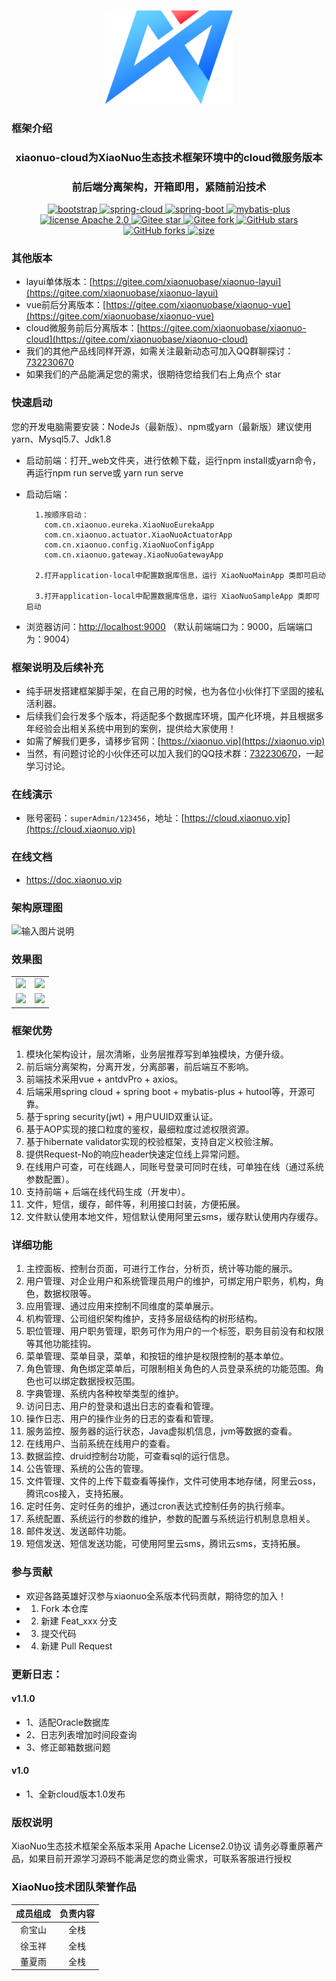 <p align="center">
    <img src="./_web/public/logo.png" height="150" alt="logo"/>
</p>

### 框架介绍
<h3 align="center">xiaonuo-cloud为XiaoNuo生态技术框架环境中的cloud微服务版本</h3>
<h3 align="center">前后端分离架构，开箱即用，紧随前沿技术</h3>

<p align="center">     
    <p align="center">
        <a href="https://www.antdv.com/docs/vue/introduce-cn/">
            <img src="https://img.shields.io/badge/vue--ant--design-2.1.0-blue.svg" alt="bootstrap">
        </a> 
        <a href="https://spring.io/projects/spring-cloud">
            <img src="https://img.shields.io/badge/spring--cloud-Hoxton-orange.svg" alt="spring-cloud">
        </a>
        <a href="http://spring.io/projects/spring-boot">
            <img src="https://img.shields.io/badge/spring--boot-2.3.1-green.svg" alt="spring-boot">
        </a>
        <a href="http://mp.baomidou.com">
            <img src="https://img.shields.io/badge/mybatis--plus-3.3.2-blue.svg" alt="mybatis-plus">
        </a>  
        <a href="./LICENSE">
            <img src="https://img.shields.io/badge/license-Apache%202-red" alt="license Apache 2.0">
        </a>
        <a href="https://gitee.com/xiaonuobase/xiaonuo-cloud">
            <img src="https://gitee.com/xiaonuobase/xiaonuo-cloud/badge/star.svg?theme=dark" alt="Gitee star">
        </a>
        <a href="https://gitee.com/xiaonuobase/xiaonuo-cloud">
            <img src="https://gitee.com/xiaonuobase/xiaonuo-cloud/badge/fork.svg?theme=dark" alt="Gitee fork">
        </a>
        <a href="https://github.com/xiaonuobase/xiaonuo-cloud">
            <img src="https://img.shields.io/github/stars/xiaonuobase/xiaonuo-cloud?style=social" alt="GitHub stars">
        </a>
        <a href="https://github.com/xiaonuobase/xiaonuo-cloud">
            <img src="https://img.shields.io/github/forks/xiaonuobase/xiaonuo-cloud?style=social" alt="GitHub forks">
        </a>
        <a href="https://github.com/xiaonuobase/xiaonuo-cloud">
            <img src="https://img.shields.io/github/repo-size/xiaonuobase/xiaonuo-cloud" alt="size">
        </a>
    </p>
</p>

### 其他版本

* layui单体版本：[https://gitee.com/xiaonuobase/xiaonuo-layui](https://gitee.com/xiaonuobase/xiaonuo-layui)
* vue前后分离版本：[https://gitee.com/xiaonuobase/xiaonuo-vue](https://gitee.com/xiaonuobase/xiaonuo-vue)
* cloud微服务前后分离版本：[https://gitee.com/xiaonuobase/xiaonuo-cloud](https://gitee.com/xiaonuobase/xiaonuo-cloud)
* 我们的其他产品线同样开源，如需关注最新动态可加入QQ群聊探讨：[732230670](https://wpa.qq.com/msgrd?v=3&uin=732230670&_blank)
* 如果我们的产品能满足您的需求，很期待您给我们右上角点个 star

### 快速启动

您的开发电脑需要安装：NodeJs（最新版）、npm或yarn（最新版）建议使用yarn、Mysql5.7、Jdk1.8

* 启动前端：打开_web文件夹，进行依赖下载，运行npm install或yarn命令，再运行npm run serve或 yarn run serve
* 启动后端：

        1.按顺序启动：
          com.cn.xiaonuo.eureka.XiaoNuoEurekaApp
          com.cn.xiaonuo.actuator.XiaoNuoActuatorApp
          com.cn.xiaonuo.config.XiaoNuoConfigApp
          com.cn.xiaonuo.gateway.XiaoNuoGatewayApp
          
        2.打开application-local中配置数据库信息，运行 XiaoNuoMainApp 类即可启动

        3.打开application-local中配置数据库信息，运行 XiaoNuoSampleApp 类即可启动
        
* 浏览器访问：<http://localhost:9000> （默认前端端口为：9000，后端端口为：9004）

### 框架说明及后续补充

* 纯手研发搭建框架脚手架，在自己用的时候，也为各位小伙伴打下坚固的接私活利器。
* 后续我们会行发多个版本，将适配多个数据库环境，国产化环境，并且根据多年经验会出相关系统中用到的案例，提供给大家使用！
* 如需了解我们更多，请移步官网：[https://xiaonuo.vip](https://xiaonuo.vip)
* 当然，有问题讨论的小伙伴还可以加入我们的QQ技术群：[732230670](https://wpa.qq.com/msgrd?v=3&uin=732230670&_blank)，一起学习讨论。

### 在线演示

* 账号密码：`superAdmin/123456`，地址：[https://cloud.xiaonuo.vip](https://cloud.xiaonuo.vip)

### 在线文档

* https://doc.xiaonuo.vip

### 架构原理图

![输入图片说明](https://images.gitee.com/uploads/images/2020/1231/124319_60ca9563_1980003.png "微信图片_20201231124243.png")

### 效果图

<table>
    <tr>
        <td><img src="https://oscimg.oschina.net/oscnet/up-62d4b535dadbfa8ff343cb290d58be43ef0.png"/></td>
        <td><img src="https://oscimg.oschina.net/oscnet/up-98b3e79f8008b6319ce6394d80172ff02a3.png"/></td>
    </tr>
    <tr>
        <td><img src="https://images.gitee.com/uploads/images/2020/1208/133142_37420daa_1980003.jpeg"/></td>
        <td><img src="https://images.gitee.com/uploads/images/2020/1208/133250_3749a395_1980003.jpeg"/></td>
    </tr>
</table>

### 框架优势

1. 模块化架构设计，层次清晰，业务层推荐写到单独模块，方便升级。
2. 前后端分离架构，分离开发，分离部署，前后端互不影响。
3. 前端技术采用vue + antdvPro + axios。
3. 后端采用spring cloud + spring boot + mybatis-plus + hutool等，开源可靠。
4. 基于spring security(jwt) + 用户UUID双重认证。
5. 基于AOP实现的接口粒度的鉴权，最细粒度过滤权限资源。
6. 基于hibernate validator实现的校验框架，支持自定义校验注解。
7. 提供Request-No的响应header快速定位线上异常问题。
8. 在线用户可查，可在线踢人，同账号登录可同时在线，可单独在线（通过系统参数配置）。
9. 支持前端 + 后端在线代码生成（开发中）。
10. 文件，短信，缓存，邮件等，利用接口封装，方便拓展。
11. 文件默认使用本地文件，短信默认使用阿里云sms，缓存默认使用内存缓存。

### 详细功能

1. 主控面板、控制台页面，可进行工作台，分析页，统计等功能的展示。
2. 用户管理、对企业用户和系统管理员用户的维护，可绑定用户职务，机构，角色，数据权限等。
3. 应用管理、通过应用来控制不同维度的菜单展示。
4. 机构管理、公司组织架构维护，支持多层级结构的树形结构。
5. 职位管理、用户职务管理，职务可作为用户的一个标签，职务目前没有和权限等其他功能挂钩。
6. 菜单管理、菜单目录，菜单，和按钮的维护是权限控制的基本单位。
7. 角色管理、角色绑定菜单后，可限制相关角色的人员登录系统的功能范围。角色也可以绑定数据授权范围。
8. 字典管理、系统内各种枚举类型的维护。
9. 访问日志、用户的登录和退出日志的查看和管理。
10. 操作日志、用户的操作业务的日志的查看和管理。
11. 服务监控、服务器的运行状态，Java虚拟机信息，jvm等数据的查看。
12. 在线用户、当前系统在线用户的查看。
13. 数据监控、druid控制台功能，可查看sql的运行信息。
14. 公告管理、系统的公告的管理。
15. 文件管理、文件的上传下载查看等操作，文件可使用本地存储，阿里云oss，腾讯cos接入，支持拓展。
16. 定时任务、定时任务的维护，通过cron表达式控制任务的执行频率。
17. 系统配置、系统运行的参数的维护，参数的配置与系统运行机制息息相关。
18. 邮件发送、发送邮件功能。
19. 短信发送、短信发送功能，可使用阿里云sms，腾讯云sms，支持拓展。

### 参与贡献

- 欢迎各路英雄好汉参与xiaonuo全系版本代码贡献，期待您的加入！
- 1.  Fork 本仓库
- 2.  新建 Feat_xxx 分支
- 3.  提交代码
- 4.  新建 Pull Request

### 更新日志：

#### v1.1.0
- 1、适配Oracle数据库
- 2、日志列表增加时间段查询
- 3、修正邮箱数据问题

#### v1.0
- 1、全新cloud版本1.0发布

### 版权说明

XiaoNuo生态技术框架全系版本采用 Apache License2.0协议
请务必尊重原著产品，如果目前开源学习源码不能满足您的商业需求，可联系客服进行授权

### XiaoNuo技术团队荣誉作品

| 成员组成 | 负责内容 |
| :---: | :---: |
| 俞宝山 | 全栈 |
| 徐玉祥 | 全栈 |
| 董夏雨 | 全栈 |

